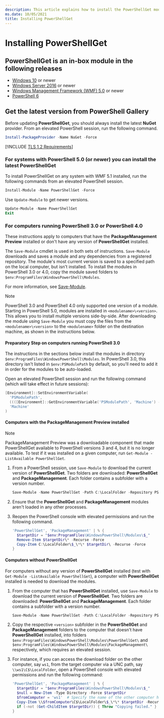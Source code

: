 ```yaml
---
description: This article explains how to install the PowerShellGet module in various versions of PowerShell.
ms.date: 10/05/2021
title: Installing PowerShellGet
---
```

# Installing PowerShellGet

## PowerShellGet is an in-box module in the following releases

- [Windows 10](https://www.microsoft.com/windows) or newer
- [Windows Server 2016](/windows-server/windows-server) or newer
- [Windows Management Framework (WMF) 5.0](https://www.microsoft.com/download/details.aspx?id=50395)
  or newer
- [PowerShell 6](https://github.com/PowerShell/PowerShell/releases)

## Get the latest version from PowerShell Gallery

Before updating **PowerShellGet**, you should always install the latest **NuGet** provider. From an
elevated PowerShell session, run the following command.

```powershell
Install-PackageProvider -Name NuGet -Force
```

[!INCLUDE [TLS 1.2 Requirements](../../includes/tls-gallery.md)]

### For systems with PowerShell 5.0 (or newer) you can install the latest PowerShellGet

To install PowerShellGet on any system with WMF 5.1 installed, run the following commands from an
elevated PowerShell session.

```powershell
Install-Module -Name PowerShellGet -Force
```

Use `Update-Module` to get newer versions.

```powershell
Update-Module -Name PowerShellGet
Exit
```

### For computers running PowerShell 3.0 or PowerShell 4.0

These instructions apply to computers that have the **PackageManagement Preview** installed or don't
have any version of **PowerShellGet** installed.

The `Save-Module` cmdlet is used in both sets of instructions. `Save-Module` downloads and saves a
module and any dependencies from a registered repository. The module's most current version is saved
to a specified path on the local computer, but isn't installed. To install the modules in PowerShell
3.0 or 4.0, copy the module saved folders to `$env:ProgramFiles\WindowsPowerShell\Modules`.

For more information, see
[Save-Module](/powershell/module/PowershellGet/Save-Module).

> [!NOTE]
> PowerShell 3.0 and PowerShell 4.0 only supported one version of a module. Starting in PowerShell
> 5.0, modules are installed in `<modulename>\<version>`. This allows you to install
> multiple versions side-by-side. After downloading the module using `Save-Module` you must copy the
> files from the `<modulename>\<version>` to the `<modulename>` folder on the destination machine,
> as shown in the instructions below.

#### Preparatory Step on computers running PowerShell 3.0

The instructions in the sections below install the modules in directory
`$env:ProgramFiles\WindowsPowerShell\Modules`. In PowerShell 3.0, this directory isn't listed in
`$env:PSModulePath` by default, so you'll need to add it in order for the modules to be auto-loaded.

Open an elevated PowerShell session and run the following command (which will take effect in future
sessions):

```powershell
[Environment]::SetEnvironmentVariable(
  'PSModulePath',
  ((([Environment]::GetEnvironmentVariable('PSModulePath', 'Machine') -split ';') + "$env:ProgramFiles\WindowsPowerShell\Modules") -join ';'),
  'Machine'
)
```

#### Computers with the PackageManagement Preview installed

> [!NOTE]
> PackageManagement Preview was a downloadable component that made PowerShellGet available to
> PowerShell versions 3 and 4, but it is no longer available. To test if it was installed on a given
> computer, run `Get-Module -ListAvailable PowerShellGet`.

1. From a PowerShell session, use `Save-Module` to download the current version of
   **PowerShellGet**. Two folders are downloaded: **PowerShellGet** and **PackageManagement**. Each
   folder contains a subfolder with a version number.

   ```powershell
   Save-Module -Name PowerShellGet -Path C:\LocalFolder -Repository PSGallery
   ```

1. Ensure that the **PowerShellGet** and **PackageManagement** modules aren't loaded in any other
   processes.

1. Reopen the PowerShell console with elevated permissions and run the following command.

   ```powershell
   'PowerShellGet', 'PackageManagement' | % {
     $targetDir = "$env:ProgramFiles\WindowsPowerShell\Modules\$_"
     Remove-Item $targetDir\* -Recurse -Force
     Copy-Item C:\LocalFolder\$_\*\* $targetDir\ -Recurse -Force
   }
   ```

#### Computers without PowerShellGet

For computers without any version of **PowerShellGet** installed (test with
`Get-Module -ListAvailable PowerShellGet`), a computer with **PowerShellGet** installed is needed to
download the modules.

1. From the computer that has **PowerShellGet** installed, use `Save-Module` to download the current
   version of **PowerShellGet**. Two folders are downloaded: **PowerShellGet** and
   **PackageManagement**. Each folder contains a subfolder with a version number.

   ```powershell
   Save-Module -Name PowerShellGet -Path C:\LocalFolder -Repository PSGallery
   ```

1. Copy the respective `<version>` subfolder in the **PowerShellGet** and **PackageManagement**
   folders to the computer that doesn't have **PowerShellGet** installed, into folders
   `$env:ProgramFiles\WindowsPowerShell\Modules\PowerShellGet\` and
   `$env:ProgramFiles\WindowsPowerShell\Modules\PackageManagement\` respectively, which requires an
   elevated session.

1. For instance, if you can access the download folder on the other computer, say `ws1`, from the
   target computer via a UNC path, say `\\ws1\C$\LocalFolder`, open a PowerShell console with
   elevated permissions and run the following command:

   ```powershell
   'PowerShellGet', 'PackageManagement' | % {
     $targetDir = "$env:ProgramFiles\WindowsPowerShell\Modules\$_"
     $null = New-Item -Type Directory -Force $targetDir
     $fromComputer = 'ws1'  # Specify the name of the other computer here.
     Copy-Item \\$fromComputer\C$\LocalFolder\$_\*\* $targetDir -Recurse -Force
     if (-not (Get-ChildItem $targetDir)) { Throw "Copying failed." }
   }
   ```
